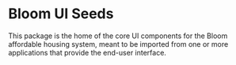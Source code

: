 # Bloom UI Seeds

This package is the home of the core UI components for the Bloom affordable housing system, meant to be imported from one or more applications that provide the end-user interface.
